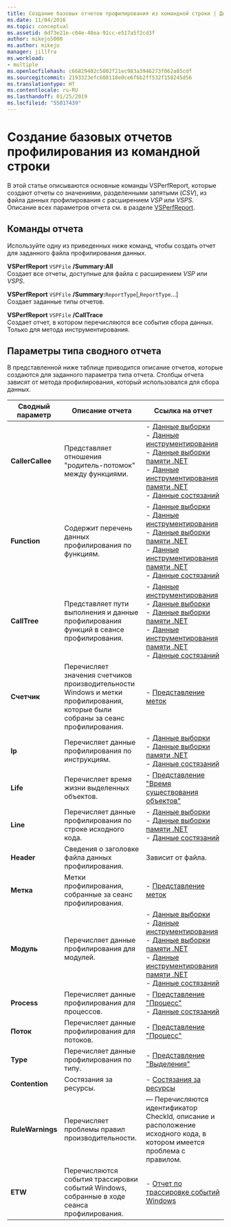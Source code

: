 ```yaml
---
title: Создание базовых отчетов профилирования из командной строки | Документы Майкрософт
ms.date: 11/04/2016
ms.topic: conceptual
ms.assetid: 6d73e21e-c04e-48ea-91cc-e517a5f2cd3f
author: mikejo5000
ms.author: mikejo
manager: jillfra
ms.workload:
- multiple
ms.openlocfilehash: c66829402c5002f21ec983a3946273f062a85cdf
ms.sourcegitcommit: 2193323efc608118e0ce6f6b2ff532f158245d56
ms.translationtype: HT
ms.contentlocale: ru-RU
ms.lasthandoff: 01/25/2019
ms.locfileid: "55017439"
---
```

# <a name="create-basic-profiling-reports-from-the-command-line"></a>Создание базовых отчетов профилирования из командной строки
В этой статье описываются основные команды VSPerfReport, которые создают отчеты со значениями, разделенными запятыми (*CSV*), из файла данных профилирования с расширением *VSP* или *VSPS*. Описание всех параметров отчета см. в разделе [VSPerfReport](../profiling/vsperfreport.md).  
  
## <a name="report-commands"></a>Команды отчета  
 Используйте одну из приведенных ниже команд, чтобы создать отчет для заданного файла профилирования данных.  
  
 **VSPerfReport** `VSPFile` **/Summary:All**  
 Создает все отчеты, доступные для файла с расширением *VSP* или *VSPS*.  
  
 **VSPerfReport** `VSPFile` **/Summary:**`ReportType`[,`ReportType`...]  
 Создает заданные типы отчетов.  
  
 **VSPerfReport** `VSPFile` **/CallTrace**  
 Создает отчет, в котором перечисляются все события сбора данных. Только для метода инструментирования.  
  
## <a name="summary-report-type-parameters"></a>Параметры типа сводного отчета  
 В представленной ниже таблице приводится описание отчетов, которые создаются для заданного параметра типа отчета. Столбцы отчета зависят от метода профилирования, который использовался для сбора данных.  
  
|Сводный параметр|Описание отчета|Ссылка на отчет|  
|-----------------------|------------------------|----------------------|  
|**CallerCallee**|Представляет отношения "родитель-потомок" между функциями.|-   [Данные выборки](../profiling/caller-callee-view-sampling-data.md)<br />-   [Данные инструментирования](../profiling/caller-callee-view-instrumentation-data.md)<br />-   [Данные выборки памяти .NET](../profiling/caller-callee-view-dotnet-memory-sampling-data.md)<br />-   [Данные инструментирования памяти .NET](../profiling/caller-callee-view-net-memory-instrumentation-data.md)<br />-   [Данные состязаний](../profiling/caller-callee-view-contention-data.md)|  
|**Function**|Содержит перечень данных профилирования по функциям.|-   [Данные выборки](../profiling/functions-view-sampling-data.md)<br />-   [Данные инструментирования](../profiling/functions-view-instrumentation-data.md)<br />-   [Данные выборки памяти .NET](../profiling/functions-view-dotnet-memory-sampling-data.md)<br />-   [Данные инструментирования памяти .NET](../profiling/functions-view-dotnet-memory-instrumentation-data.md)<br />-   [Данные состязаний](../profiling/functions-view-contention-data.md)|  
|**CallTree**|Представляет пути выполнения и данные профилирования функций в сеансе профилирования.|-   [Данные инструментирования](../profiling/call-tree-view-instrumentation-data.md)<br />-   [Данные выборки](../profiling/call-tree-view-sampling-data.md)<br />-   [Данные выборки памяти .NET](../profiling/call-tree-view-dotnet-memory-sampling-data.md)<br />-   [Данные инструментирования памяти .NET](../profiling/call-tree-view-dotnet-memory-instrumentation-data.md)<br />-   [Данные состязаний](../profiling/call-tree-view-contention-data.md)|  
|**Счетчик**|Перечисляет значения счетчиков производительности Windows и метки профилирования, которые были собраны за сеанс профилирования.|-   [Представление меток](../profiling/marks-view.md)|  
|**Ip**|Перечисляет данные профилирования по инструкциям.|-   [Данные выборки](../profiling/instruction-pointers-ips-view-sampling-data.md)<br />-   [Данные выборки памяти .NET](../profiling/instruction-pointers-ips-view-dotnet-memory-sampling-data.md)<br />-   [Данные состязаний](../profiling/instruction-pointers-ips-view-contention-data.md)|  
|**Life**|Перечисляет время жизни выделенных объектов.|-   [Представление "Время существования объектов"](../profiling/object-lifetime-view.md)|  
|**Line**|Перечисляет данные профилирования по строке исходного кода.|-   [Данные выборки](../profiling/lines-view-sampling-data.md)<br />-   [Данные выборки памяти .NET](../profiling/lines-view-dotnet-memory-sampling-data.md)<br />-   [Данные состязаний](../profiling/lines-view-contention-data.md)|  
|**Header**|Сведения о заголовке файла данных профилирования.|Зависит от файла.|  
|**Метка**|Метки профилирования, собранные за сеанс профилирования.|-   [Представление меток](../profiling/marks-view.md)|  
|**Модуль**|Перечисляет данные профилирования для модулей.|-   [Данные выборки](../profiling/modules-view-sampling-data.md)<br />-   [Данные инструментирования](../profiling/modules-view-instrumentation-data.md)<br />-   [Данные выборки памяти .NET](../profiling/modules-view-dotnet-memory-sampling-data.md)<br />-   [Данные инструментирования памяти .NET](../profiling/modules-view-dotnet-memory-instrumentation-data.md)<br />-   [Данные состязаний](../profiling/modules-view-contention-data.md)|  
|**Process**|Перечисляет данные профилирования для процессов.|-   [Представление "Процесс"](../profiling/process-view.md)<br />-   [Данные состязаний](../profiling/process-view-contention-data.md)|  
|**Поток**|Перечисляет данные профилирования для потоков.|-   [Представление "Процесс"](../profiling/process-view.md)|  
|**Type**|Перечисляет данные профилирования по типу.|-   [Представление "Выделения"](../profiling/dotnet-memory-allocations-view.md)|  
|**Contention**|Состязания за ресурсы.|-   [Состязания за ресурсы](../profiling/resource-contentions-view-contention-data.md)|  
|**RuleWarnings**|Перечисляет проблемы правил производительности.|— Перечисляются идентификатор CheckId, описание и расположение исходного кода, в котором имеется проблема с правилом.|  
|**ETW**|Перечисляются события трассировки событий Windows, собранные в ходе сеанса профилирования.|-   [Отчет по трассировке событий Windows](../profiling/event-tracing-for-windows-etw-report.md)|